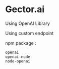 # Gector.ai
Using OpenAI Library 

Using custom endpoint

npm package :
```
openai
openai-node
node-openai
